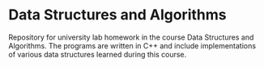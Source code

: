 # Data Structures and Algorithms

Repository for university lab homework in the course Data Structures and Algorithms. 
The programs are written in C++ and include implementations of various data structures learned during this course.
